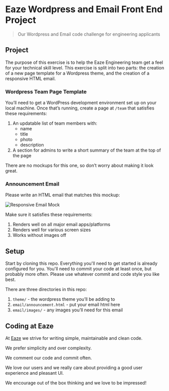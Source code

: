 # Eaze Wordpress and Email Front End Project

> Our Wordpress and Email code challenge for engineering applicants

## Project

The purpose of this exercise is to help the Eaze Engineering team get a feel for your technical skill level. This exercise is split into two parts: the creation of a new page template for a Wordpress theme, and the creation of a responsive HTML email.

### Wordpress Team Page Template

You’ll need to get a WordPress development environment set up on your local machine. Once that’s running, create a page at `/team` that satisfies these requirements:

1. An updatable list of team members with:
	- name
	- title
	- photo
	- description
2. A section for admins to write a short summary of the team at the top of the page

There are no mockups for this one, so don’t worry about making it look great.

### Announcement Email

 Please write an HTML email that matches this mockup:

 ![Responsive Email Mock](https://raw.githubusercontent.com/eaze/wordpress-and-email-front-end-project/master/email/images/mockup.png)

 Make sure it satisfies these requirements:

 1. Renders well on all major email apps/platforms
 2. Renders well for various screen sizes
 3. Works without images off

## Setup

Start by cloning this repo. Everything you'll need to get started is already configured for you. You'll need to commit your code at least once, but probably more often. Please use whatever commit and code style you like best.

There are three directories in this repo:

1. `theme/` - the wordpress theme you’ll be adding to
3. `email/announcement.html` - put your email html here
4. `email/images/` - any images you’ll need for this email

## Coding at Eaze

At [Eaze](https://www.eaze.com) we strive for writing simple, maintainable and clean code. 

We prefer simplicity and over complexity.

We comment our code and commit often.

We love our users and we really care about providing a good user experience and pleasant UI.

We encourage out of the box thinking and we love to be impressed!
